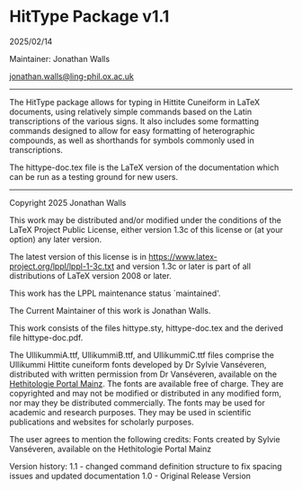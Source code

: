 HitType Package v1.1
==================
2025/02/14

Maintainer: Jonathan Walls

jonathan.walls@ling-phil.ox.ac.uk

___________________________

The HitType package allows for typing in Hittite Cuneiform in LaTeX documents, using relatively simple commands based on the Latin transcriptions of the various signs. It also includes some formatting commands designed to allow for easy formatting of heterographic compounds, as well as shorthands for symbols commonly used in transcriptions.

The hittype-doc.tex file is the LaTeX version of the documentation which can be run as a testing ground for new users.

__________________________


Copyright 2025 Jonathan Walls

This work may be distributed and/or modified under the
conditions of the LaTeX Project Public License, either version 1.3c
of this license or (at your option) any later version.

The latest version of this license is in
  https://www.latex-project.org/lppl/lppl-1-3c.txt
and version 1.3c or later is part of all distributions of LaTeX
version 2008 or later.

This work has the LPPL maintenance status `maintained'.
   
The Current Maintainer of this work is Jonathan Walls.

This work consists of the files hittype.sty, hittype-doc.tex and the derived file hittype-doc.pdf.

The UllikummiA.ttf, UllikummiB.ttf, and UllikummiC.ttf files comprise the Ullikummi Hittite cuneiform fonts developed by Dr Sylvie Vanséveren, distributed with written permission from Dr Vanséveren, available on the [Hethitologie Portal Mainz](https://www.hethport.uni-wuerzburg.de/cuneifont/). The fonts are available free of charge. They are copyrighted and may not be modified or distributed in any modified form, nor may they be distributed commercially. The fonts may be used for academic and research purposes. They may be used in scientific publications and websites for scholarly purposes.

The user agrees to mention the following credits:
Fonts created by Sylvie Vanséveren, available on the Hethitologie Portal Mainz 

Version history:
1.1 - changed command definition structure to fix spacing issues and updated documentation
1.0 - Original Release Version

